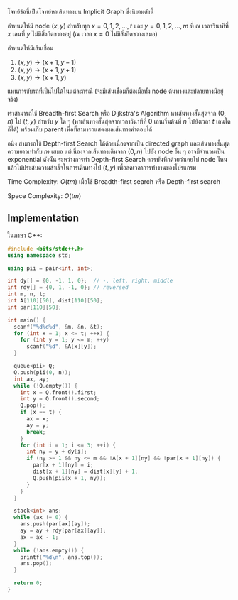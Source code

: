 โจทย์ข้อนี้เป็นโจทย์หาเส้นทางบน Implicit Graph ซึ่งนิยามดังนี้

กำหนดให้มี node $(x, y)$ สำหรับทุก $x=0,1,2,\dots,t$ และ $y=0,1,2,\dots,m$ ที่ ณ เวลาวินาทีที่ $x$ เลนที่ $y$ ไม่มีสิ่งกีดขวางอยู่ (ณ เวลา $x=0$ ไม่มีสิ่งกีดขวางเสมอ)

กำหนดให้มีเส้นเชื่อม
1. $(x,y) \to (x+1,y-1)$
2. $(x,y) \to (x+1,y+1)$
3. $(x,y) \to (x+1,y)$

แทนการขับรถที่เป็นไปได้ในแต่ละกรณี (จะมีเส้นเชื่อมก็ต่อเมื่อทั้ง node ต้นทางและปลายทางมีอยู่จริง)

เราสามารถใช้ Breadth-first Search หรือ Dijkstra's Algorithm หาเส้นทางสั้นสุดจาก $(0,n)$ ไป $(t,y)$ สำหรับ $y$ ใด ๆ (หาเส้นทางสั้นสุดจากเวลาวินาทีที่ $0$ เลนเริ่มต้นที่ $n$ ไปยังเวลา $t$ เลนใดก็ได้) พร้อมเก็บ parent เพื่อที่สามารถแสดงผลเส้นทางคำตอบได้

อนึ่ง สามารถใช้ Depth-first Search ได้ด้วยเนื่องจากเป็น directed graph และเส้นทางสั้นสุดความยาวเท่ากับ $m$ เสมอ แต่เนื่องจากเส้นทางเดินจาก $(0,n)$ ไปยัง node อื่น ๆ อาจมีจำนวนเป็น exponential ดังนั้น ระหว่างการทำ Depth-first Search ควรบันทึกด้วยว่าเคยไป node ไหนแล้วไม่ประสบความสำเร็จในการเดินทางไป $(t,y)$ เพื่อลดเวลาการทำงานของโปรแกรม

Time Complexity: $O(tm)$ เมื่อใช้ Breadth-first search หรือ Depth-first search

Space Complexity: $O(tm)$

## Implementation

ในภาษา C++:

```cpp
#include <bits/stdc++.h>
using namespace std;

using pii = pair<int, int>;

int dy[] = {0, -1, 1, 0};  // -, left, right, middle
int rdy[] = {0, 1, -1, 0}; // reversed
int m, n, t;
int A[110][50], dist[110][50];
int par[110][50];

int main() {
  scanf("%d%d%d", &m, &n, &t);
  for (int x = 1; x <= t; ++x) {
    for (int y = 1; y <= m; ++y)
      scanf("%d", &A[x][y]);
  }

  queue<pii> Q;
  Q.push(pii(0, n));
  int ax, ay;
  while (!Q.empty()) {
    int x = Q.front().first;
    int y = Q.front().second;
    Q.pop();
    if (x == t) {
      ax = x;
      ay = y;
      break;
    }
    for (int i = 1; i <= 3; ++i) {
      int ny = y + dy[i];
      if (ny >= 1 && ny <= m && !A[x + 1][ny] && !par[x + 1][ny]) {
        par[x + 1][ny] = i;
        dist[x + 1][ny] = dist[x][y] + 1;
        Q.push(pii(x + 1, ny));
      }
    }
  }

  stack<int> ans;
  while (ax != 0) {
    ans.push(par[ax][ay]);
    ay = ay + rdy[par[ax][ay]];
    ax = ax - 1;
  }
  while (!ans.empty()) {
    printf("%d\n", ans.top());
    ans.pop();
  }

  return 0;
}
```
